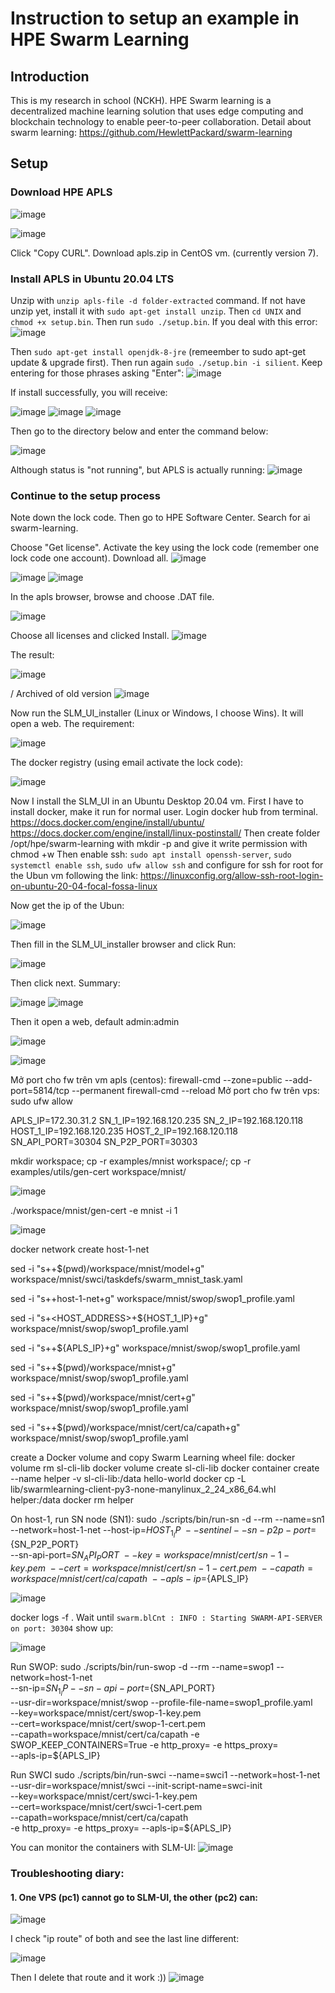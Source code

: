 # Instruction to setup an example in HPE Swarm Learning
## Introduction
This is my research in school (NCKH). HPE Swarm learning is a decentralized machine learning solution that uses edge computing and blockchain technology to enable peer-to-peer collaboration. Detail about swarm learning: https://github.com/HewlettPackard/swarm-learning

## Setup
### Download HPE APLS 
![image](https://github.com/PNg-HA/Swarm_Learning/assets/93396414/e8875386-aff7-4a75-9760-7e13cb3c38c8)


![image](https://github.com/PNg-HA/Swarm_Learning/assets/93396414/8f843d02-1e2f-4729-ae51-a32d60effce4)

Click "Copy CURL". Download apls.zip in CentOS vm. (currently version 7).

### Install APLS in Ubuntu 20.04 LTS
Unzip with `unzip apls-file -d folder-extracted` command. If not have unzip yet, install it with `sudo apt-get install unzip`. Then `cd UNIX` and `chmod +x setup.bin`. Then run `sudo ./setup.bin`.
If you deal with this error:
![image](https://github.com/PNg-HA/Swarm_Learning/assets/93396414/47d10410-2856-4655-8fb8-c756b36fa61b)

Then `sudo apt-get install openjdk-8-jre` (remeember to sudo apt-get update & upgrade first). Then run again `sudo ./setup.bin -i silient`. Keep entering for those phrases asking "Enter":
![image](https://github.com/PNg-HA/Swarm_Learning/assets/93396414/192d3da4-cbca-4054-936f-b0ba133a041d)


If install successfully, you will receive:

![image](https://github.com/PNg-HA/Swarm_Learning/assets/93396414/980c0527-3ccd-4619-b6b7-61d183ff44c8)
![image](https://github.com/PNg-HA/Swarm_Learning/assets/93396414/fb8788c6-933d-42ec-bdfd-1e1017c8cc9a)
![image](https://github.com/PNg-HA/Swarm_Learning/assets/93396414/d0dcc7e7-ab95-47f0-b771-f9cd3b0eea8d)


Then go to the directory below and enter the command below:

![image](https://github.com/PNg-HA/Swarm_Learning/assets/93396414/3bc5e484-1699-451b-9337-1c91dea0f685)

Although status is "not running", but APLS is actually running:
![image](https://github.com/PNg-HA/Swarm_Learning/assets/93396414/bbf11f4f-e790-4daf-b6af-4e8936106029)


### Continue to the setup process
Note down the lock code. Then go to HPE Software Center. Search for ai swarm-learning.

Choose "Get license". Activate the key using the lock code (remember one lock code one account). Download all.
![image](https://github.com/PNg-HA/Swarm_Learning/assets/93396414/e7b82243-b8a8-46b0-b8e5-dea5e9f27256)

![image](https://github.com/PNg-HA/Swarm_Learning/assets/93396414/ecf44d44-0391-4246-932e-8cb58014e5bd)
![image](https://github.com/PNg-HA/Swarm_Learning/assets/93396414/2d27b542-dba4-4264-ae0c-e03d969125ba)

In the apls browser, browse and choose .DAT file. 

![image](https://github.com/PNg-HA/Swarm_Learning/assets/93396414/de8b641f-ea1e-4bab-b86e-13c38bd0d095)

Choose all licenses and clicked Install.
![image](https://github.com/PNg-HA/Swarm_Learning/assets/93396414/c38d9d35-5d69-41de-9f79-fb0eabe893b3)

The result:

![image](https://github.com/PNg-HA/Swarm_Learning/assets/93396414/8f498aff-c48b-4a1c-a276-adf918129f88)

/ Archived of old version
![image](https://github.com/PNg-HA/Swarm_Learning/assets/93396414/c01cfa89-03f0-4ed1-af76-9f8b1368da61)

Now run the SLM_UI_installer (Linux or Windows, I choose Wins). It will open a web. The requirement:

![image](https://github.com/PNg-HA/Swarm_Learning/assets/93396414/54b96736-2666-4741-a3bd-00f39c8a3557)

The docker registry (using email activate the lock code):

![image](https://github.com/PNg-HA/Swarm_Learning/assets/93396414/540fabee-45eb-4815-9eaa-2149601f5cd2)


Now I install the SLM_UI in an Ubuntu Desktop 20.04 vm. First I have to install docker, make it run for normal user. Login docker hub from terminal.
https://docs.docker.com/engine/install/ubuntu/
https://docs.docker.com/engine/install/linux-postinstall/
Then create folder /opt/hpe/swarm-learning with mkdir -p and give it write permission with chmod +w
Then enable ssh: `sudo apt install openssh-server`, `sudo systemctl enable ssh`, `sudo ufw allow ssh`
and configure for ssh for root for the Ubun vm following the link: https://linuxconfig.org/allow-ssh-root-login-on-ubuntu-20-04-focal-fossa-linux

Now get the ip of the Ubun: 

![image](https://github.com/PNg-HA/Swarm_Learning/assets/93396414/629c60f6-72cd-480a-aaf9-7a9433db6aeb)

Then fill in the SLM_UI_installer browser and click Run: 

![image](https://github.com/PNg-HA/Swarm_Learning/assets/93396414/3412a0cd-5dae-4ff4-bff4-5995e85a1665)

Then click next. Summary:

![image](https://github.com/PNg-HA/Swarm_Learning/assets/93396414/80b92914-bc85-4b4a-98e9-7898c9144f8b)
![image](https://github.com/PNg-HA/Swarm_Learning/assets/93396414/17bf3df3-34ea-4783-8852-de77aae743f5)

Then it open a web, default admin:admin 

![image](https://github.com/PNg-HA/Swarm_Learning/assets/93396414/880d41a0-b0fb-4367-bb55-c0783b2a419d)


![image](https://github.com/PNg-HA/Swarm_Learning/assets/93396414/2e0110c0-56ad-4c2c-8fca-d824d02eadcf)

Mở port cho fw trên vm apls (centos): 
	firewall-cmd --zone=public --add-port=5814/tcp --permanent
	firewall-cmd --reload
Mở port cho fw trên vps: sudo ufw allow <port>

APLS_IP=172.30.31.2
SN_1_IP=192.168.120.235
SN_2_IP=192.168.120.118
HOST_1_IP=192.168.120.235
HOST_2_IP=192.168.120.118
SN_API_PORT=30304
SN_P2P_PORT=30303

mkdir workspace; cp -r examples/mnist workspace/; cp -r examples/utils/gen-cert workspace/mnist/

![image](https://github.com/PNg-HA/Swarm_Learning/assets/93396414/c5c6cffd-cfc1-4ef9-882c-c74b25b34294)

./workspace/mnist/gen-cert -e mnist -i 1

![image](https://github.com/PNg-HA/Swarm_Learning/assets/93396414/5338c280-8800-428f-9787-895a817ffc31)


docker network create host-1-net

sed -i "s+<PROJECT-MODEL>+$(pwd)/workspace/mnist/model+g" workspace/mnist/swci/taskdefs/swarm_mnist_task.yaml

sed -i "s+<SWARM-NETWORK>+host-1-net+g" workspace/mnist/swop/swop1_profile.yaml


sed -i "s+<HOST_ADDRESS>+${HOST_1_IP}+g" workspace/mnist/swop/swop1_profile.yaml

sed -i "s+<LICENSE-SERVER-ADDRESS>+${APLS_IP}+g" workspace/mnist/swop/swop1_profile.yaml

sed -i "s+<PROJECT>+$(pwd)/workspace/mnist+g" workspace/mnist/swop/swop1_profile.yaml 

sed -i "s+<PROJECT-CERTS>+$(pwd)/workspace/mnist/cert+g" workspace/mnist/swop/swop1_profile.yaml

sed -i "s+<PROJECT-CACERTS>+$(pwd)/workspace/mnist/cert/ca/capath+g" workspace/mnist/swop/swop1_profile.yaml

create a Docker volume and copy Swarm Learning wheel file:
docker volume rm sl-cli-lib
docker volume create sl-cli-lib
docker container create --name helper -v sl-cli-lib:/data hello-world
docker cp -L lib/swarmlearning-client-py3-none-manylinux_2_24_x86_64.whl helper:/data
docker rm helper

 On host-1, run SN node (SN1):
sudo ./scripts/bin/run-sn -d --rm --name=sn1 \
--network=host-1-net --host-ip=${HOST_1_IP} \
--sentinel --sn-p2p-port=${SN_P2P_PORT} \
--sn-api-port=${SN_API_PORT} \
--key=workspace/mnist/cert/sn-1-key.pem \
--cert=workspace/mnist/cert/sn-1-cert.pem \
--capath=workspace/mnist/cert/ca/capath \
--apls-ip=${APLS_IP}

![image](https://github.com/PNg-HA/Swarm_Learning/assets/93396414/e5b5b800-8032-44a9-bd55-d0bd8708f19f)

docker logs -f <sn-container-id>. Wait until `swarm.blCnt : INFO : Starting SWARM-API-SERVER on port: 30304` show up:

![image](https://github.com/PNg-HA/Swarm_Learning/assets/93396414/4dcc1aa6-81a8-4c73-95b6-cecaad8751e8)


Run SWOP:
sudo ./scripts/bin/run-swop -d --rm --name=swop1 --network=host-1-net \
--sn-ip=${SN_1_IP} --sn-api-port=${SN_API_PORT} \
--usr-dir=workspace/mnist/swop --profile-file-name=swop1_profile.yaml \
--key=workspace/mnist/cert/swop-1-key.pem \
--cert=workspace/mnist/cert/swop-1-cert.pem \
--capath=workspace/mnist/cert/ca/capath -e SWOP_KEEP_CONTAINERS=True -e http_proxy= -e https_proxy= \
--apls-ip=${APLS_IP}

Run SWCI
sudo ./scripts/bin/run-swci --name=swci1 --network=host-1-net \
--usr-dir=workspace/mnist/swci --init-script-name=swci-init \
--key=workspace/mnist/cert/swci-1-key.pem \
--cert=workspace/mnist/cert/swci-1-cert.pem \
--capath=workspace/mnist/cert/ca/capath \
-e http_proxy= -e https_proxy= --apls-ip=${APLS_IP}

You can monitor the containers with SLM-UI:
![image](https://github.com/PNg-HA/Swarm_Learning/assets/93396414/a8b916ff-c484-4db6-8cf4-f4edaa66661b)


### Troubleshooting diary:

#### 1. One VPS (pc1) cannot go to SLM-UI, the other (pc2) can:
![image](https://github.com/PNg-HA/Swarm_Learning/assets/93396414/a4cc92b0-d8e3-497c-9aa4-4c263766ef0d)

I check "ip route" of both and see the last line different:

![image](https://github.com/PNg-HA/Swarm_Learning/assets/93396414/992f91f4-f2ae-4b9d-9800-48c8baa0d517)

Then I delete that route and it work :))
![image](https://github.com/PNg-HA/Swarm_Learning/assets/93396414/92789f1a-f902-4dbb-b12d-77c43a482e29)

